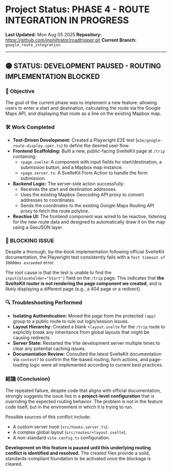 # Project Status: PHASE 4 - ROUTE INTEGRATION IN PROGRESS

**Last Updated:** Mon Aug 05 2025
**Repository:** https://github.com/inphiltrator/roadtripper.git
**Current Branch:** `google_route_integration`

---

## 🟡 STATUS: DEVELOPMENT PAUSED - ROUTING IMPLEMENTATION BLOCKED

### 🎯 Objective

The goal of the current phase was to implement a new feature: allowing users to enter a start and destination, calculating the route via the Google Maps API, and displaying that route as a line on the existing Mapbox map.

### 🛠️ Work Completed

- **Test-Driven Development:** Created a Playwright E2E test (`e2e/google-route-display.spec.ts`) to define the desired user flow.
- **Frontend Scaffolding:** Built a new, public-facing SvelteKit page at `/trip` containing:
  -  `+page.svelte`: A component with input fields for start/destination, a submission button, and a Mapbox map instance.
  -  `+page.server.ts`: A SvelteKit Form Action to handle the form submission.
- **Backend Logic:** The server-side action successfully:
  -  Receives the start and destination addresses.
  -  Uses the existing Mapbox Geocoding API proxy to convert addresses to coordinates.
  -  Sends the coordinates to the existing Google Maps Routing API proxy to fetch the route polyline.
- **Reactive UI:** The frontend component was wired to be reactive, listening for the new route data and designed to automatically draw it on the map using a GeoJSON layer.

### 🛑 BLOCKING ISSUE

Despite a thorough, by-the-book implementation following official SvelteKit documentation, the Playwright test consistently fails with a `Test timeout of 30000ms exceeded` error. 

The root cause is that the test is unable to find the `input[placeholder="Start"]` field on the `/trip` page. This indicates that **the SvelteKit router is not rendering the page component we created**, and is likely displaying a different page (e.g., a 404 page or a redirect). 

### 🔍 Troubleshooting Performed

- **Isolating Authentication:** Moved the page from the protected `(app)` group to a public route to rule out login/session issues.
- **Layout Hierarchy:** Created a blank `+layout.svelte` for the `/trip` route to explicitly break any inheritance from global layouts that might be causing redirects.
- **Server State:** Restarted the Vite development server multiple times to clear any potential caching issues.
- **Documentation Review:** Consulted the latest SvelteKit documentation via `context7` to confirm the file-based routing, form actions, and page-loading logic were all implemented according to current best practices.

### 結論 (Conclusion)

The repeated failure, despite code that aligns with official documentation, strongly suggests the issue lies in a **project-level configuration** that is overriding the expected routing behavior. The problem is not in the feature code itself, but in the environment in which it is trying to run.

Possible sources of this conflict include:
- A custom server hook (`src/hooks.server.ts`).
- A complex global layout (`src/routes/+layout.svelte`).
- A non-standard `vite.config.ts` configuration.

**Development on this feature is paused until this underlying routing conflict is identified and resolved.** The created files provide a solid, standards-compliant foundation to be activated once the blockage is cleared.
